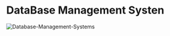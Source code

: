 # DataBase Management Systen
![Database-Management-Systems](https://socialify.git.ci/shahzaneer/Database-Management-Systems/image?description=1&font=Source%20Code%20Pro&forks=1&issues=1&language=1&name=1&owner=1&pattern=Formal%20Invitation&pulls=1&stargazers=1&theme=Dark)
